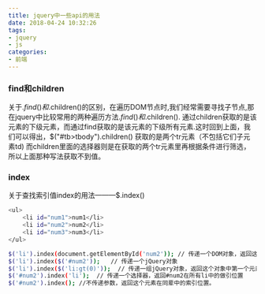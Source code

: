 ```yaml
---
title: jquery中一些api的用法
date: 2018-04-24 10:32:26
tags:
- jquery
- js
categories:
- 前端
---
```


### find和children
关于$.find()和$.children()的区别，在遍历DOM节点时,我们经常需要寻找子节点,那在jquery中比较常用的两种遍历方法$.find()和$.children().
通过children获取的是该元素的下级元素，而通过find获取的是该元素的下级所有元素.这时回到上面，我们可以得出，$("#tb>tbody").children() 获取的是两个tr元素（不包括它们子元素td)
而children里面的选择器则是在获取的两个tr元素里再根据条件进行筛选，所以上面那种写法获取不到值。

### index
关于查找索引值index的用法———$.index()
```bash
<ul>
    <li id="num1">num1</li>
    <li id="num2">num2</li>
    <li id="num3">num3</li>
</ul>

$('li').index(document.getElementById('num2')); // 传递一个DOM对象，返回这个对象在原先集合中的索引位置
$('li').index($('#num2'));   // 传递一个jQuery对象
$('li').index($('li:gt(0)'));  // 传递一组jQuery对象，返回这个对象中第一个元素在原先集合中的索引位置
$('#num2').index('li');  // 传递一个选择器，返回#num2在所有li中的做引位置
$('#num2').index(); //不传递参数，返回这个元素在同辈中的索引位置。  
```

